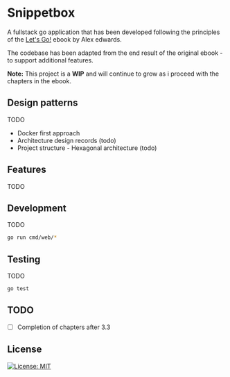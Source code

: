 # Snippetbox

A fullstack go application that has been developed following the principles of the [Let's Go!](https://lets-go.alexedwards.net/) ebook by Alex edwards.

The codebase has been adapted from the end result of the original ebook - to support additional features.

**Note:** This project is a **WIP** and will continue to grow as i proceed with the chapters in the ebook.

## Design patterns

TODO

- Docker first approach
- Architecture design records (todo)
- Project structure - Hexagonal architecture (todo)

## Features

TODO

## Development

TODO

```sh
go run cmd/web/*
```

## Testing

TODO

```sh
go test
```

## TODO

- [ ] Completion of chapters after 3.3

## License

[![License: MIT](https://img.shields.io/badge/License-MIT-yellow.svg)](https://opensource.org/licenses/MIT)